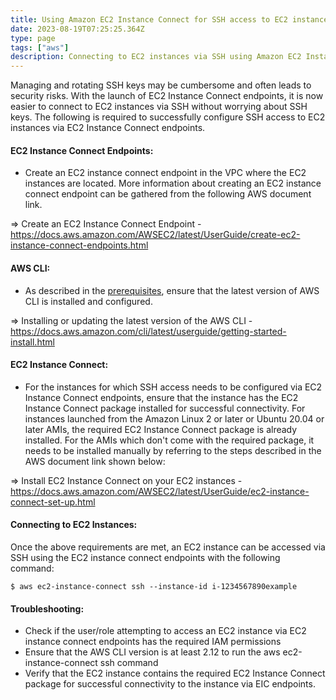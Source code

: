 ```yaml
---
title: Using Amazon EC2 Instance Connect for SSH access to EC2 instances 
date: 2023-08-19T07:25:25.364Z
type: page
tags: ["aws"] 
description: Connecting to EC2 instances via SSH using Amazon EC2 Instance Connect Endpoints
---
```


Managing and rotating SSH keys may be cumbersome and often leads to security risks. With the launch of EC2 Instance Connect endpoints, it is now easier to connect to EC2 instances via SSH without worrying about SSH keys. The following is required to successfully configure SSH access to EC2 instances via EC2 Instance Connect endpoints.

#### EC2 Instance Connect Endpoints:

- Create an EC2 instance connect endpoint in the VPC where the EC2 instances are located. More information about creating an EC2 instance connect endpoint can be gathered from the following AWS document link.

=> Create an EC2 Instance Connect Endpoint - https://docs.aws.amazon.com/AWSEC2/latest/UserGuide/create-ec2-instance-connect-endpoints.html

#### AWS CLI:

- As described in the [prerequisites](https://docs.aws.amazon.com/AWSEC2/latest/UserGuide/connect-using-eice.html), ensure that the latest version of AWS CLI is installed and configured. 

=> Installing or updating the latest version of the AWS CLI - https://docs.aws.amazon.com/cli/latest/userguide/getting-started-install.html

#### EC2 Instance Connect: 

- For the instances for which SSH access needs to be configured via EC2 Instance Connect endpoints, ensure that the instance has the EC2 Instance Connect package installed for successful connectivity. For instances launched from the Amazon Linux 2 or later or Ubuntu 20.04 or later AMIs, the required EC2 Instance Connect package is already installed. For the AMIs which don't come with the required package, it needs to be installed manually by referring to the steps described in the AWS document link shown below:

=> Install EC2 Instance Connect on your EC2 instances - https://docs.aws.amazon.com/AWSEC2/latest/UserGuide/ec2-instance-connect-set-up.html

#### Connecting to EC2 Instances: 

Once the above requirements are met, an EC2 instance can be accessed via SSH using the EC2 instance connect endpoints with the following command:
```
$ aws ec2-instance-connect ssh --instance-id i-1234567890example
```
#### Troubleshooting:

- Check if the user/role attempting to access an EC2 instance via EC2 instance connect endpoints has the required IAM permissions
- Ensure that the AWS CLI version is at least 2.12 to run the aws ec2-instance-connect ssh command
- Verify that the EC2 instance contains the required EC2 Instance Connect package for successful connectivity to the instance via EIC endpoints.
